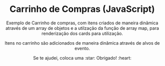<div align="center">

  Carrinho de Compras (JavaScript)
  ==================

  <p>Exemplo de Carrinho de compras, com itens criados de maneira dinâmica através de um array de objetos e 
  a utilzação da função de array map, para renderização dos cards para utilização.</p>

  <p>Itens no carrinho são adicionados de maneira dinâmica através de alvos de evento.</p>


  <p>Se te ajudei, coloca uma :star: Obrigado! :heart:</p>

</div>
